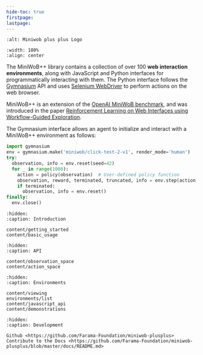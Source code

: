 ```yaml
---
hide-toc: true
firstpage:
lastpage:
---
```



```{project-logo} _static/img/miniwobplusplus-text.svg
:alt: Miniwob plus plus Logo
```

```{image} _static/img/showcase.gif
:width: 100%
:align: center
```

The MiniWoB++ library contains a collection of over 100 **web interaction environments**,
along with JavaScript and Python interfaces for programmatically interacting with them.
The Python interface follows the [Gymnasium](https://gymnasium.farama.org/) API
and uses [Selenium WebDriver](https://www.selenium.dev/documentation/webdriver/)
to perform actions on the web browser.

MiniWoB++ is an extension of the
[OpenAI MiniWoB benchmark](http://proceedings.mlr.press/v70/shi17a/shi17a.pdf),
and was introduced in the paper
[Reinforcement Learning on Web Interfaces using Workflow-Guided
Exploration](https://arxiv.org/abs/1802.08802).

The Gymnasium interface allows an agent to initialize and interact with a MiniWoB++ environment as follows:
```python
import gymnasium
env = gymnasium.make('miniwob/click-test-2-v1', render_mode='human')
try:
  observation, info = env.reset(seed=42)
  for _ in range(1000):
    action = policy(observation)  # User-defined policy function
    observation, reward, terminated, truncated, info = env.step(action)
    if terminated:
      observation, info = env.reset()
finally:
  env.close()
```

```{toctree}
:hidden:
:caption: Introduction

content/getting_started
content/basic_usage
```

```{toctree}
:hidden:
:caption: API

content/observation_space
content/action_space
```

```{toctree}
:hidden:
:caption: Environments

content/viewing
environments/list
content/javascript_api
content/demonstrations
```

```{toctree}
:hidden:
:caption: Development

Github <https://github.com/Farama-Foundation/miniwob-plusplus>
Contribute to the Docs <https://github.com/Farama-Foundation/miniwob-plusplus/blob/master/docs/README.md>
```
